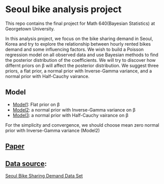 # Seoul bike analysis project

This repo contains the final project for Math 640(Bayesian Statistics) at Georgetown University.

In this analysis project, we focus on the bike sharing demand in Seoul, Korea and try to explore the relationship between hourly rented bikes demand and some influencing factors. We wish to build a Poisson regression model on all observed data and use Bayesian methods to find the posterior distribution of the coefficients. We will try to discover how differnt priors on β will affect the posterior distribution. We suggest three priors, a flat prior, a normal prior with Inverse-Gamma variance, and a normal prior with Half-Cauchy vairance. 

## Model
* [Model1](https://github.com/JM3309/Projects/blob/master/Seoul%20bike%20analysis%20using%20Bayesian%20poisson%20regression/model1_update.R): Flat prior on β
* [Model2](https://github.com/JM3309/Projects/blob/master/Seoul%20bike%20analysis%20using%20Bayesian%20poisson%20regression/model2_update.R): a normal prior with Inverse-Gamma variance on β
* [Model3](https://github.com/JM3309/Projects/blob/master/Seoul%20bike%20analysis%20using%20Bayesian%20poisson%20regression/model3_update.R): a normal prior with Half-Cauchy vairance on β

For the simplicity and convergence, we should choose mean zero normal prior with Inverse-Gamma variance (Model2)

## [Paper](_)

## [Data source](https://github.com/JM3309/Projects/blob/master/Seoul%20bike%20analysis%20using%20Bayesian%20poisson%20regression/SeoulBikeData.csv):
[Seoul Bike Sharing Demand Data Set](https://archive.ics.uci.edu/ml/datasets/Seoul+Bike+Sharing+Demand)
